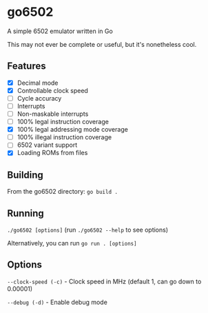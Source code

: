 # go6502
A simple 6502 emulator written in Go

This may not ever be complete or useful, but it's nonetheless cool.

## Features
- [x] Decimal mode
- [X] Controllable clock speed
- [ ] Cycle accuracy
- [ ] Interrupts
- [ ] Non-maskable interrupts
- [ ] 100% legal instruction coverage
- [X] 100% legal addressing mode coverage
- [ ] 100% illegal instruction coverage
- [ ] 6502 variant support
- [X] Loading ROMs from files

## Building
From the go6502 directory: `go build .`

## Running
`./go6502 [options]` (run `./go6502 --help` to see options)

Alternatively, you can run `go run . [options]`

## Options
`--clock-speed (-c)` - Clock speed in MHz (default 1, can go down to 0.00001)

`--debug (-d)` - Enable debug mode
